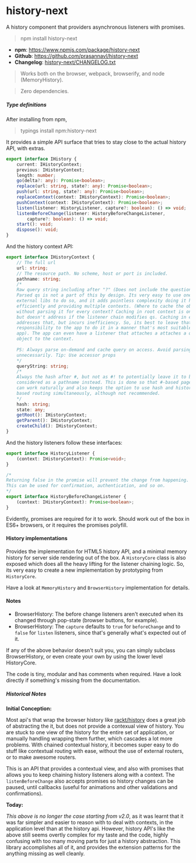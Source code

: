 # history-next

A history component that providers asynchronous listeners with promises.

> npm install history-next


- **npm**: https://www.npmjs.com/package/history-next
- **Github**: https://github.com/prasannavl/history-next
- **Changelog**: [history-next/CHANGELOG.txt](https://raw.githubusercontent.com/prasannavl/history-next/master/CHANGELOG.txt)

> Works both on the browser, webpack, browserify, and node (MemoryHistory).

> Zero dependencies.

##### Type definitions

After installing from npm,

> typings install npm:history-next

It provides a simple API surface that tries to stay close to the actual history API, with extras.

```typescript
export interface IHistory {
    current: IHistoryContext;
    previous: IHistoryContext;
    length: number;
    go(delta?: any): Promise<boolean>;
    replace(url: string, state?: any): Promise<boolean>;
    push(url: string, state?: any): Promise<boolean>;
    replaceContext(context: IHistoryContext): Promise<boolean>;
    pushContext(context: IHistoryContext): Promise<boolean>;
    listen(listener: HistoryListener, capture?: boolean): () => void;
    listenBeforeChange(listener: HistoryBeforeChangeListener,
        capture?: boolean): () => void;
    start(): void;
    dispose(): void;
}
```

And the history context API: 

```typescript
export interface IHistoryContext {
    // The full url
    url: string;
    // The resource path. No scheme, host or port is included.
    pathname: string;
    /*
    Raw query string including after "?" (Does not include the question mark). 
    Parsed qs is not a part of this by design. Its very easy to use one of the
    external libs to do so, and it adds pointless complexity doing it here 
    efficiently and providing multiple contexts. (Where to cache the object 
    without parsing it for every context? Caching in root context is one way,
    but doesn't address if the listener chain modifies qs. Caching in each ctx
    addresses that, but incurs inefficiency. So, its best to leave that 
    responsibility to the app to do it in a manner that's most suitable for the
    app). The app can even have a listener that attaches a attaches a query 
    object to the context. 
    
    PS: Always parse on-demand and cache query on access. Avoid parsing it
    unnecessarily. Tip: Use accessor props
    */
    queryString: string;
    /*
    Always the hash after #, but not as #! to potentially leave it to be 
    considered as a pathname instead. This is done so that #-based page links 
    can work naturally and also keeps the option to use hash and history api 
    based routing simultaneously, although not recommended.
    */
    hash: string;
    state: any;
    getRoot(): IHistoryContext;
    getParent(): IHistoryContext;
    createChild(): IHistoryContext;
}
```

And the history listeners follow these interfaces:

```typescript
export interface HistoryListener {
    (context: IHistoryContext): Promise<void>;
}

/*
Returning false in the promise will prevent the change from happening.
This can be used for confirmation, authentication, and so on.
*/
export interface HistoryBeforeChangeListener {
    (context: IHistoryContext): Promise<boolean>;
}
```

Evidently, promises are required for it to work. Should work out of the box in ES6+ browsers, or it requires the promises polyfill. 

#### History implementations

Provides the implementation for HTML5 history API, and a minimal memory history for server side rendering out of the box.
A `HistoryCore` class is also exposed which does all the heavy lifting for the listener chaining logic. So, its very easy to create a new implementation by prototyping from `HistoryCore`.

Have a look at `MemoryHistory` and `BrowserHistory` implementation for details.

#### Notes

- BrowserHistory: The before change listeners aren't executed when its changed through pop-state (browser buttons, for example).
- BrowserHistory: The `capture` defaults to `true` for `beforeChange` and to `false` for `listen` listeners, since that's
  generally what's expected out of it.

If any of the above behavior doesn't suit you, you can simply subclass BrowserHistory, or even create your own by using the 
lower level HistoryCore.

The code is tiny, modular and has comments when required. Have a look directly if something's missing from the documentation.

##### Historical Notes

**Initial Conception:**

Most api's that wrap the browser history like [rackt/history](https://github.com/rackt/history) does a great job of abstracting the it, but does not provide a contexual view of history. You are stuck to one view of the history for the entire set of application, or manually handling wrapping them further, which cascades a lot more problems. With chained contextual history, it becomes super easy to do stuff like contextual routing with ease, without the use of external routers, or to make awesome routers. 

This is an API that provides a contextual view, and also with promises that allows you to keep chaining history listeners along with a context. The `listenBeforeChange` also accepts promises so history changes can be paused, until callbacks (useful for animations and other validations and confirmations). 

**Today:**

*This above is no longer the case starting from v2.0*, as it was learnt that it was far simpler and easier to reason with to deal with contexts, in the application level than at the history api. However, history API's like the above still seems overtly complex for my taste and the code, highly confusing with too many moving parts for just a history abstraction. This library accomplishes all of it, and provides the extension patterns for the anything missing as well cleanly.
